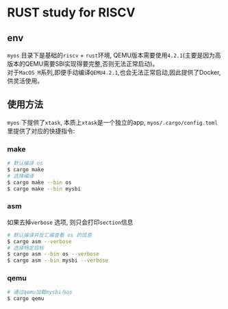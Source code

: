 # RUST study for RISCV  
## env  
`myos` 目录下是基础的`riscv` + `rust`环境, QEMU版本需要使用`4.2.1`(主要是因为高版本的QEMU需要SBI实现得要完整,否则无法正常启动)。  
对于`MacOS M`系列,即便手动编译`QEMU4.2.1`,也会无法正常启动,因此提供了Docker,供灵活使用。  

## 使用方法  
`myos` 下提供了`xtask`, 本质上`xtask`是一个独立的app, `myos/.cargo/config.toml`里提供了对应的快捷指令:  
### make  
```bash
# 默认编译 os
$ cargo make
# 选择编译
$ cargo make --bin os
$ cargo make --bin mysbi

```

### asm  
如果去掉`verbose` 选项, 则只会打印`section`信息 
```bash
# 默认编译并反汇编查看 os 的信息
$ cargo asm --verbose
# 选择特定目标
$ cargo asm --bin os --verbose
$ cargo asm --bin mysbi --verbose

```

### qemu  
```bash
# 通过qemu加载mysbi与os
$ cargo qemu

```

